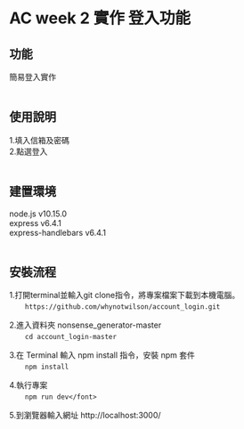 AC week 2 實作 登入功能
===

功能
---
簡易登入實作<br><br>

使用說明
---
1.填入信箱及密碼<br>
2.點選登入<br><br>


建置環境
--
node.js v10.15.0<br>
express v6.4.1<br>
express-handlebars v6.4.1<br><br>



安裝流程
--
1.打開terminal並輸入git clone指令，將專案檔案下載到本機電腦。<br>
　　`https://github.com/whynotwilson/account_login.git`<br>
  
2.進入資料夾 nonsense_generator-master<br>
　　`cd account_login-master`<br>
  
3.在 Terminal 輸入 npm install 指令，安裝 npm 套件</font><br>
　　`npm install`<br>
  
4.執行專案<br>
　　`npm run dev</font>`<br>
  
5.到瀏覽器輸入網址 http://localhost:3000/<br>




